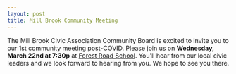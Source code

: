 ```yaml
---
layout: post
title: Mill Brook Community Meeting
---
```


The Mill Brook Civic Association Community Board is excited to invite you to our 1st community meeting post-COVID.  Please join us on **Wednesday, March 22nd at 7:30p** at [Forest Road School](https://goo.gl/maps/gQMQs3v17UMucH868).  You'll hear from our local civic leaders and we look forward to hearing from you.  We hope to see you there. 
